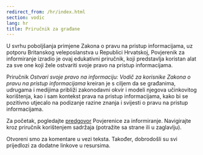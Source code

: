```yaml
---
redirect_from: /hr/index.html
section: vodic
lang: hr
title: Priručnik za građane
---
```


U svrhu poboljšanja primjene Zakona o pravu na pristup informacijama, uz potporu Britanskog veleposlanstva u Republici Hrvatskoj, Povjerenik za informiranje izradio je ovaj edukativni priručnik, koji predstavlja koristan alat za sve one koji žele ostvariti svoje pravo na pristup informacijama.  

Priručnik *Ostvari svoje pravo na informaciju: Vodič za korisnike Zakona o pravu na pristup informacijama* kreiran je  s ciljem da se građanima, udrugama i medijima približi zakonodavni okvir i modeli njegova učinkovitog korištenja, kao i sam kontekst prava na pristup informacijama, kako bi se pozitivno utjecalo na podizanje razine znanja i svijesti o pravu na pristup informacijama.

Za početak, pogledajte [predgovor](predgovor/) Povjerenice za informiranje. Navigirajte kroz priručnik korištenjem sadržaja (potražite sa strane ili u zaglavlju).

Otvoreni smo za komentare u vezi teksta. Također, dobrodošli su svi prijedlozi za dodatne linkove u resursima.